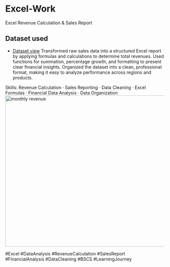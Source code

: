 # Excel-Work
Excel Revenue Calculation & Sales Report

## Dataset used
- <a href="https://github.com/AbdullahHasan707/Excel-Work/blob/main/Revenue-Figures%20after%20calculation.xlsx">Dataset view</a>
Transformed raw sales data into a structured Excel report by applying formulas and calculations to determine total revenues. Used functions for summation, percentage growth, and formatting to present clear financial insights. Organized the dataset into a clean, professional format, making it easy to analyze performance across regions and products.

Skills: Revenue Calculation · Sales Reporting · Data Cleaning · Excel Formulas · Financial Data Analysis · Data Organization
<img width="798" height="479" alt="monthly revenue" src="https://github.com/user-attachments/assets/7e3bfbcb-e95d-4598-95fa-b8b883601b6d" />


#Excel #DataAnalysis #RevenueCalculation #SalesReport #FinancialAnalysis #DataCleaning #BSCS #LearningJourney
